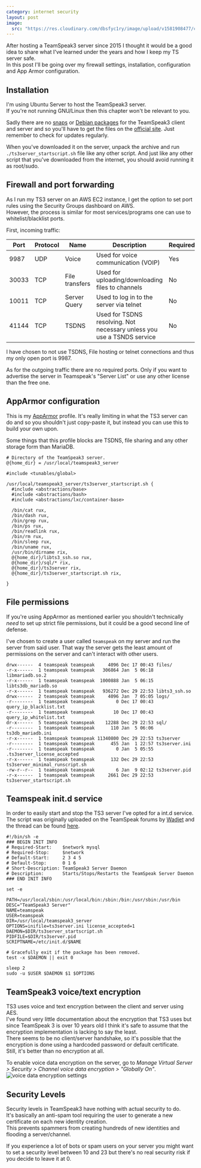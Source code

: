 ```yaml
---
category: internet security
layout: post
image: 
  src: "https://res.cloudinary.com/dbsfyc1ry/image/upload/v1581908477/carlgo11.com/posts/ts_i9xxxa.svg"
---
```


After hosting a TeamSpeak3 server since 2015 I thought it would be a good idea to share  what I've learned under the years and how I keep my TS server safe.  
In this post I'll be going over my firewall settings, installation, configuration and App Armor configuration.

## Installation
I'm using Ubuntu Server to host the TeamSpeak3 server.  
If you're not running GNU/Linux then this chapter won't be relevant to you.    

Sadly there are no [snaps](https://snapcraft.io/) or [Debian packages](https://en.wikipedia.org/wiki/Deb_(file_format)) for the TeamSpeak3 client and server and so you'll have to get the files on the [official site](https://teamspeak.com).
Just remember to check for updates regularly.

When you've downloaded it on the server, unpack the archive and run `./ts3server_startscript.sh` file like any other script. And just like any other script that you've downloaded from the internet, you should avoid running it as root/sudo.

## Firewall and port forwarding
As I run my TS3 server on an AWS EC2 instance, I get the option to set port rules using the Security Groups dashboard on AWS.  
However, the process is similar for most services/programs one can use to whitelist/blacklist ports.

First, incoming traffic:

Port | Protocol | Name | Description | Required
--- | --- | --- | --- | --- |
9987 | UDP | Voice | Used for voice communication (VOIP) | Yes
30033 | TCP | File transfers | Used for uploading/downloading files to channels | No
10011 | TCP | Server Query | Used to log in to the server via telnet | No
41144 | TCP | TSDNS | Used for TSDNS resolving. Not necessary unless you use a TSNDS service | No

I have chosen to not use TSDNS, File hosting or telnet connections and thus my only open port is 9987.  

As for the outgoing traffic there are no required ports. Only if you want to advertise the server in Teamspeak's "Server List" or use any other license than the free one.  

## AppArmor configuration
This is my [AppArmor](https://wiki.ubuntu.com/AppArmor) profile. It's really limiting in what the TS3 server can do and so you shouldn't just copy-paste it, but instead you can use this to build your own upon.  

Some things that this profile blocks are TSDNS, file sharing and any other storage form than MariaDB.  

```SHELL
# Directory of the TeamSpeak3 server.
@{home_dir} = /usr/local/teamspeak3_server

#include <tunables/global>

/usr/local/teamspeak3_server/ts3server_startscript.sh {
  #include <abstractions/base>
  #include <abstractions/bash>
  #include <abstractions/lxc/container-base>

  /bin/cat rux,
  /bin/dash rux,
  /bin/grep rux,
  /bin/ps rux,
  /bin/readlink rux,
  /bin/rm rux,
  /bin/sleep rux,
  /bin/uname rux,
  /usr/bin/dirname rix,
  @{home_dir}/libts3_ssh.so rux,
  @{home_dir}/sql/* rix,
  @{home_dir}/ts3server rix,
  @{home_dir}/ts3server_startscript.sh rix,

}
```

## File permissions

If you're using AppArmor as mentioned earlier you shouldn't technically *need* to set up strict file permissions, but it could be a good second line of defense.  

I've chosen to create a user called `teamspeak` on my server and run the server from said user. That way the server gets the least amount of permissions on the server and can't interact with other users.  

```SHELL
drwx------  4 teamspeak teamspeak     4096 Dec 17 00:43 files/
-r-x------  1 teamspeak teamspeak   306864 Jan  5 06:18 libmariadb.so.2
-r-x------  1 teamspeak teamspeak  1000888 Jan  5 06:15 libts3db_mariadb.so
-r-x------  1 teamspeak teamspeak   936272 Dec 29 22:53 libts3_ssh.so
drwx------  2 teamspeak teamspeak     4096 Jan  7 05:05 logs/
-r--------  1 teamspeak teamspeak        0 Dec 17 00:43 query_ip_blacklist.txt
-r--------  1 teamspeak teamspeak       10 Dec 17 00:43 query_ip_whitelist.txt
dr-x------  5 teamspeak teamspeak    12288 Dec 29 22:53 sql/
-r--------  1 teamspeak teamspeak      110 Jan  5 06:06 ts3db_mariadb.ini
-r-x------  1 teamspeak teamspeak 11340800 Dec 29 22:53 ts3server
-r--------  1 teamspeak teamspeak      455 Jan  1 22:57 ts3server.ini
-r--------  1 teamspeak teamspeak        0 Jan  5 05:55 .ts3server_license_accepted
-r-x------  1 teamspeak teamspeak      132 Dec 29 22:53 ts3server_minimal_runscript.sh
-rw-r--r--  1 teamspeak teamspeak        6 Jan  9 02:12 ts3server.pid
-r-x------  1 teamspeak teamspeak     2661 Dec 29 22:53 ts3server_startscript.sh
```

## Teamspeak init.d service
In order to easily start and stop the TS3 server I've opted for a int.d service.  
The script was originally uploaded on the TeamSpeak forums by [Wadjet](https://forum.teamspeak.com/members/159808-Wadjet?tab=aboutme) and the thread can be found [here](https://forum.teamspeak.com/threads/55383/?p=242834#post242834).  

```SHELL
#!/bin/sh -e
### BEGIN INIT INFO
# Required-Start:    $network mysql
# Required-Stop:     $network
# Default-Start:     2 3 4 5
# Default-Stop:      0 1 6
# Short-Description: TeamSpeak3 Server Daemon
# Description:       Starts/Stops/Restarts the TeamSpeak Server Daemon
### END INIT INFO

set -e

PATH=/usr/local/sbin:/usr/local/bin:/sbin:/bin:/usr/sbin:/usr/bin
DESC="TeamSpeak3 Server"
NAME=teamspeak
USER=teamspeak
DIR=/usr/local/teamspeak3_server
OPTIONS=inifile=ts3server.ini license_accepted=1
DAEMON=$DIR/ts3server_startscript.sh
PIDFILE=$DIR/ts3server.pid
SCRIPTNAME=/etc/init.d/$NAME

# Gracefully exit if the package has been removed.
test -x $DAEMON || exit 0

sleep 2
sudo -u $USER $DAEMON $1 $OPTIONS
```

## TeamSpeak3 voice/text encryption
TS3 uses voice and text encryption between the client and server using AES.  
I've found very little documentation about the encryption that TS3 uses but since TeamSpeak 3 is over 10 years old I think it's safe to assume that the encryption implementation is lacking to say the least.  
There seems to be no client/server handshake, so it's possible that the encryption is done using a hardcoded password or default certificate.  
Still, it's better than no encryption at all.

To enable voice data encryption on the server, go to *Manage Virtual Server > Security > Channel voice data encryption > "Globally On"*.  
![voice data encryption settings](https://res.cloudinary.com/dbsfyc1ry/image/upload/v1578867112/carlgo11.com/posts/ts3_voip_encryption.png)

## Security Levels
Security levels in TeamSpeak3 have nothing with actual security to do.  
It's basically an anti-spam tool requiring the user to generate a new certificate on each new identity creation.  
This prevents spammers from creating hundreds of new identities and flooding a server/channel.  

If you experience a lot of bots or spam users on your server you might want to set a security level between 10 and 23 but there's no real security risk if you decide to leave it at 0.
